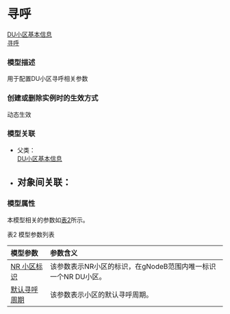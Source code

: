 # 寻呼[DU小区基本信息](../DU小区基本信息/README.md) <br>[寻呼](#) <br>### 模型描述用于配置DU小区寻呼相关参数### 创建或删除实例时的生效方式动态生效### 模型关联- 父类： <br>[DU小区基本信息](../DU小区基本信息/README.md) <br>- 对象间关联：    - ### 模型属性本模型相关的参数如<a href="#t2">表2</a>所示。表2 模型参数列表<table id = "t2"><thread><tr><th align = "left">模型参数</th><th align = "left">参数含义</th></tr></thread><tbody><tr><td id = "NR 小区标识-1"><a href = "NR 小区标识-1.html">NR 小区标识</a></td><td>该参数表示NR小区的标识，在gNodeB范围内唯一标识一个NR DU小区。</td></tr><tr><td id = "默认寻呼周期-2"><a href = "默认寻呼周期-2.html">默认寻呼周期</a></td><td>该参数表示小区的默认寻呼周期。</td></tr></tbody></table>